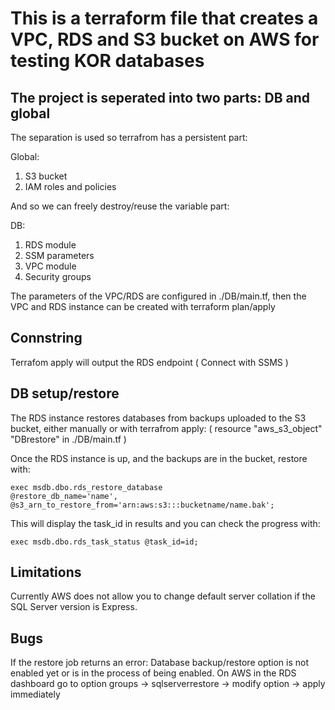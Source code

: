 # This is a terraform file that creates a VPC, RDS and S3 bucket on AWS for testing KOR databases


## The project is seperated into two parts: DB and global

The separation is used so terrafrom has a persistent part: 

Global:
1. S3 bucket
2. IAM roles and policies

And so we can freely destroy/reuse the variable part:

DB:
1. RDS module 
2. SSM parameters
3. VPC module 
4. Security groups

The parameters of the VPC/RDS are configured in ./DB/main.tf, then the VPC and RDS instance can be created with terraform plan/apply

## Connstring

Terrafom apply will output the RDS endpoint ( Connect with SSMS )

## DB setup/restore

The RDS instance restores databases from backups uploaded to the S3 bucket, either manually or with terrafrom apply:
( resource "aws_s3_object" "DBrestore" in ./DB/main.tf )

Once the RDS instance is up, and the backups are in the bucket, restore with:

    exec msdb.dbo.rds_restore_database
    @restore_db_name='name',
    @s3_arn_to_restore_from='arn:aws:s3:::bucketname/name.bak';

This will display the task_id in results and you can check the progress with:

    exec msdb.dbo.rds_task_status @task_id=id;

## Limitations

Currently AWS does not allow you to change default server collation if the SQL Server version is Express.

## Bugs

If the restore job returns an error: Database backup/restore option is not enabled yet or is in the process of being enabled.
On AWS in the RDS dashboard go to option groups -> sqlserverrestore -> modify option -> apply immediately


